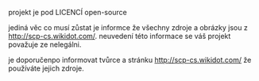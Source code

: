 projekt je pod LICENCÍ open-source

jediná věc co musí zůstat je informce že všechny zdroje a obrázky jsou z http://scp-cs.wikidot.com/. neuvedení této informace se váš projekt považuje ze nelegálni.

je doporučenpo informovat tvůrce a stránku http://scp-cs.wikidot.com/ že používáte jejich zdroje.
